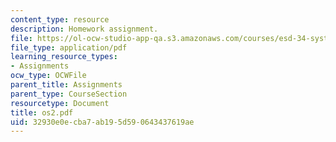```yaml
---
content_type: resource
description: Homework assignment.
file: https://ol-ocw-studio-app-qa.s3.amazonaws.com/courses/esd-34-system-architecture-january-iap-2007/32930e0ecba7ab195d590643437619ae_os2.pdf
file_type: application/pdf
learning_resource_types:
- Assignments
ocw_type: OCWFile
parent_title: Assignments
parent_type: CourseSection
resourcetype: Document
title: os2.pdf
uid: 32930e0e-cba7-ab19-5d59-0643437619ae
---
```

